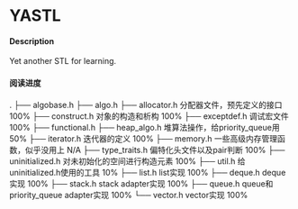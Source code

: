 # YASTL

#### Description
Yet another STL for learning.

#### 阅读进度
.
├── algobase.h
├── algo.h
├── allocator.h         分配器文件，预先定义的接口                   100%
├── construct.h         对象的构造和析构                            100%
├── exceptdef.h         调试宏文件                                  100%
├── functional.h
├── heap_algo.h         堆算法操作，给priority_queue用               50%
├── iterator.h          迭代器的定义                                100%
├── memory.h            一些高级内存管理函数，似乎没用上               N/A
├── type_traits.h       偏特化头文件以及pair判断                     100%
├── uninitialized.h     对未初始化的空间进行构造元素                  100%
├── util.h              给uninitialized.h使用的工具                  10%
├── list.h              list实现                                    100%
├── deque.h             deque实现                                   100%
├── stack.h             stack adapter实现                           100%
├── queue.h             queue和priority_queue adapter实现           100%
└── vector.h            vector实现                                  100%
